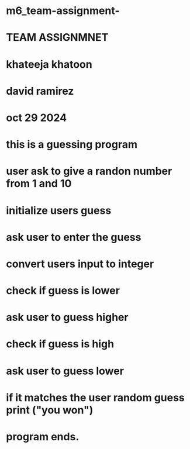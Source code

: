# m6_team-assignment-
# TEAM ASSIGNMNET 
# khateeja khatoon 
# david ramirez
# oct 29 2024 

# this is a guessing program 
# user ask to give a randon number from 1 and 10 
# initialize users guess
# ask user to enter the guess
# convert users input to integer
# check if guess is lower 
# ask user to guess higher
# check if guess is high 
# ask user to guess lower 
# if it matches the user random guess print ("you won")
# program ends. 
